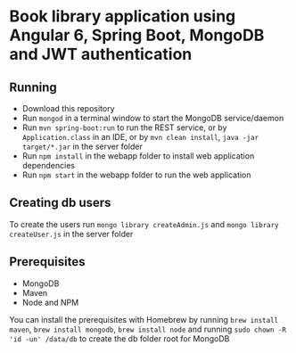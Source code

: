 # Book library application using Angular 6, Spring Boot, MongoDB and JWT authentication

## Running
* Download this repository
* Run `mongod` in a terminal window to start the MongoDB service/daemon
* Run `mvn spring-boot:run` to run the REST service, or by `Application.class` in an IDE, or by `mvn clean install`, `java -jar target/*.jar` in the server folder
* Run `npm install` in the webapp folder to install web application dependencies
* Run `npm start` in the webapp folder to run the web application

## Creating db users

To create the users run `mongo library createAdmin.js` and `mongo library createUser.js` in the server folder

## Prerequisites
* MongoDB
* Maven
* Node and NPM

You can install the prerequisites with Homebrew by running `brew install maven`, `brew install mongodb`, `brew install node` and running `sudo chown -R 'id -un' /data/db` to create the db folder root for MongoDB 